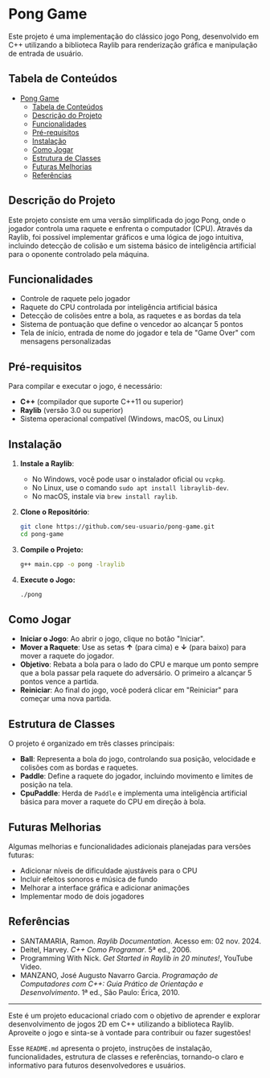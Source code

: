 # Pong Game

Este projeto é uma implementação do clássico jogo Pong, desenvolvido em C++ utilizando a biblioteca Raylib para renderização gráfica e manipulação de entrada de usuário.

## Tabela de Conteúdos
- [Pong Game](#pong-game)
  - [Tabela de Conteúdos](#tabela-de-conteúdos)
  - [Descrição do Projeto](#descrição-do-projeto)
  - [Funcionalidades](#funcionalidades)
  - [Pré-requisitos](#pré-requisitos)
  - [Instalação](#instalação)
  - [Como Jogar](#como-jogar)
  - [Estrutura de Classes](#estrutura-de-classes)
  - [Futuras Melhorias](#futuras-melhorias)
  - [Referências](#referências)

## Descrição do Projeto
Este projeto consiste em uma versão simplificada do jogo Pong, onde o jogador controla uma raquete e enfrenta o computador (CPU). Através da Raylib, foi possível implementar gráficos e uma lógica de jogo intuitiva, incluindo detecção de colisão e um sistema básico de inteligência artificial para o oponente controlado pela máquina.

## Funcionalidades
- Controle de raquete pelo jogador
- Raquete do CPU controlada por inteligência artificial básica
- Detecção de colisões entre a bola, as raquetes e as bordas da tela
- Sistema de pontuação que define o vencedor ao alcançar 5 pontos
- Tela de início, entrada de nome do jogador e tela de "Game Over" com mensagens personalizadas

## Pré-requisitos
Para compilar e executar o jogo, é necessário:
- **C++** (compilador que suporte C++11 ou superior)
- **Raylib** (versão 3.0 ou superior)
- Sistema operacional compatível (Windows, macOS, ou Linux)

## Instalação
1. **Instale a Raylib**:
   - No Windows, você pode usar o instalador oficial ou `vcpkg`.
   - No Linux, use o comando `sudo apt install libraylib-dev`.
   - No macOS, instale via `brew install raylib`.

2. **Clone o Repositório**:
   ```bash
   git clone https://github.com/seu-usuario/pong-game.git
   cd pong-game

3. **Compile o Projeto:**
   ```bash
   g++ main.cpp -o pong -lraylib

4. **Execute o Jogo:**
   ```bash
   ./pong

## Como Jogar
- **Iniciar o Jogo**: Ao abrir o jogo, clique no botão "Iniciar".
- **Mover a Raquete**: Use as setas **↑** (para cima) e **↓** (para baixo) para mover a raquete do jogador.
- **Objetivo**: Rebata a bola para o lado do CPU e marque um ponto sempre que a bola passar pela raquete do adversário. O primeiro a alcançar 5 pontos vence a partida.
- **Reiniciar**: Ao final do jogo, você poderá clicar em "Reiniciar" para começar uma nova partida.

## Estrutura de Classes
O projeto é organizado em três classes principais:

- **Ball**: Representa a bola do jogo, controlando sua posição, velocidade e colisões com as bordas e raquetes.
- **Paddle**: Define a raquete do jogador, incluindo movimento e limites de posição na tela.
- **CpuPaddle**: Herda de `Paddle` e implementa uma inteligência artificial básica para mover a raquete do CPU em direção à bola.

## Futuras Melhorias
Algumas melhorias e funcionalidades adicionais planejadas para versões futuras:

- Adicionar níveis de dificuldade ajustáveis para o CPU
- Incluir efeitos sonoros e música de fundo
- Melhorar a interface gráfica e adicionar animações
- Implementar modo de dois jogadores

## Referências
- SANTAMARIA, Ramon. *Raylib Documentation*. Acesso em: 02 nov. 2024.
- Deitel, Harvey. *C++ Como Programar*. 5ª ed., 2006.
- Programming With Nick. *Get Started in Raylib in 20 minutes!*, YouTube Video.
- MANZANO, José Augusto Navarro Garcia. *Programação de Computadores com C++: Guia Prático de Orientação e Desenvolvimento*. 1ª ed., São Paulo: Érica, 2010.

---

Este é um projeto educacional criado com o objetivo de aprender e explorar desenvolvimento de jogos 2D em C++ utilizando a biblioteca Raylib. Aproveite o jogo e sinta-se à vontade para contribuir ou fazer sugestões!

Esse `README.md` apresenta o projeto, instruções de instalação, funcionalidades, estrutura de classes e referências, tornando-o claro e informativo para futuros desenvolvedores e usuários.
